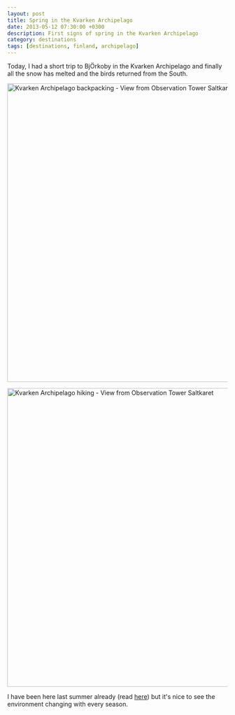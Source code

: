 ```yaml
---
layout: post
title: Spring in the Kvarken Archipelago
date: 2013-05-12 07:30:00 +0300
description: First signs of spring in the Kvarken Archipelago
category: destinations
tags: [destinations, finland, archipelago]
---
```

Today, I had a short trip to Bj&#214;rkoby in the Kvarken Archipelago and finally all the snow has melted and the birds returned from the South.

<a href="https://www.flickr.com/photos/90204224@N07/8731182603"><img src="https://farm8.staticflickr.com/7393/8731182603_7f97bf02ae_b.jpg" width="1024" height="683" alt="Kvarken Archipelago backpacking - View from Observation Tower Saltkaret over Svedjehamn"></a><!--more-->

<a href="https://www.flickr.com/photos/90204224@N07/8732309954"><img src="https://farm8.staticflickr.com/7281/8732309954_0fe3d56e00_b.jpg" width="1024" height="683" alt="Kvarken Archipelago hiking - View from Observation Tower Saltkaret"></a>

I have been here last summer already (read <a href="http://hikeventures.com/hiking-and-cycling-at-the-kvarken-archipelago/" target="_self">here</a>) but it's nice to see the environment changing with every season.
